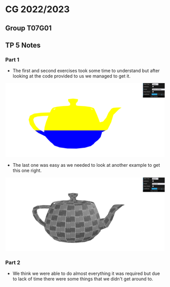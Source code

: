 # CG 2022/2023

## Group T07G01

## TP 5 Notes

### Part 1

* The first and second exercises took some time to understand but after looking at the code provided to us we managed to get it.

![Screenshot 1](screenshots/cg-t07g01-tp5-1.png)

* The last one was easy as we needed to look at another example to get this one right.

![Screenshot 2](screenshots/cg-t07g01-tp5-2.png)

### Part 2

* We think we were able to do almost everything it was required but due to lack of time there were some things that we didn't get around to.

